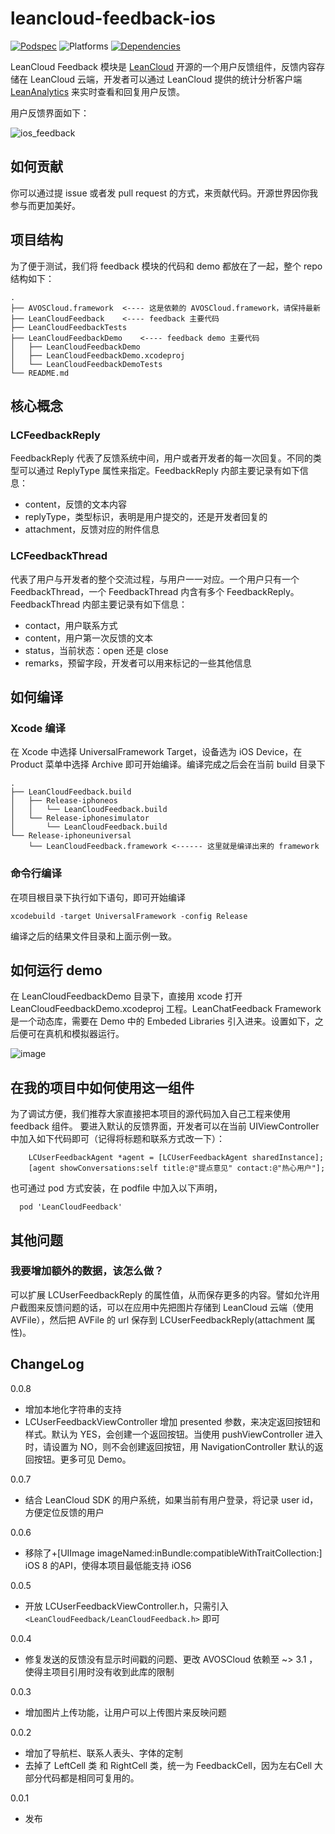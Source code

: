 # leancloud-feedback-ios

[![Podspec][podspec-svg]][podspec-link]
![Platforms][platforms-svg]
[![Dependencies][dependencies-svg]][dependencies-link]

LeanCloud Feedback 模块是 [LeanCloud](https://leancloud.cn) 开源的一个用户反馈组件，反馈内容存储在 LeanCloud 云端，开发者可以通过 LeanCloud 提供的统计分析客户端 [LeanAnalytics](https://itunes.apple.com/IE/app/id854896336) 来实时查看和回复用户反馈。

用户反馈界面如下：

![ios_feedback](https://cloud.githubusercontent.com/assets/5022872/11053506/8e962c94-879c-11e5-9cd9-a96a688b79a3.gif)


## 如何贡献
你可以通过提 issue 或者发 pull request 的方式，来贡献代码。开源世界因你我参与而更加美好。

## 项目结构
为了便于测试，我们将 feedback 模块的代码和 demo 都放在了一起，整个 repo 结构如下：

```
.
├── AVOSCloud.framework  <---- 这是依赖的 AVOSCloud.framework，请保持最新
├── LeanCloudFeedback    <---- feedback 主要代码
├── LeanCloudFeedbackTests
├── LeanCloudFeedbackDemo    <---- feedback demo 主要代码
│   ├── LeanCloudFeedbackDemo
│   ├── LeanCloudFeedbackDemo.xcodeproj
│   └── LeanCloudFeedbackDemoTests
└── README.md
```
## 核心概念
### LCFeedbackReply
FeedbackReply 代表了反馈系统中间，用户或者开发者的每一次回复。不同的类型可以通过 ReplyType 属性来指定。FeedbackReply 内部主要记录有如下信息：

* content，反馈的文本内容
* replyType，类型标识，表明是用户提交的，还是开发者回复的
* attachment，反馈对应的附件信息

### LCFeedbackThread
代表了用户与开发者的整个交流过程，与用户一一对应。一个用户只有一个 FeedbackThread，一个 FeedbackThread 内含有多个 FeedbackReply。FeedbackThread 内部主要记录有如下信息：

* contact，用户联系方式
* content，用户第一次反馈的文本
* status，当前状态：open 还是 close
* remarks，预留字段，开发者可以用来标记的一些其他信息


## 如何编译
### Xcode 编译
在 Xcode 中选择 UniversalFramework Target，设备选为 iOS Device，在 Product 菜单中选择 Archive 即可开始编译。编译完成之后会在当前 build 目录下

```
.
├── LeanCloudFeedback.build
│   ├── Release-iphoneos
│   │   └── LeanCloudFeedback.build
│   └── Release-iphonesimulator
│       └── LeanCloudFeedback.build
└── Release-iphoneuniversal
    └── LeanCloudFeedback.framework <------ 这里就是编译出来的 framework
```

### 命令行编译
在项目根目录下执行如下语句，即可开始编译

```
xcodebuild -target UniversalFramework -config Release
```

编译之后的结果文件目录和上面示例一致。


## 如何运行 demo
在 LeanCloudFeedbackDemo 目录下，直接用 xcode 打开 LeanCloudFeedbackDemo.xcodeproj 工程。LeanChatFeedback Framework 是一个动态库，需要在 Demo 中的 Embeded Libraries 引入进来。设置如下，之后便可在真机和模拟器运行。

![image](https://cloud.githubusercontent.com/assets/5022872/8520619/7ea1b9f8-240e-11e5-8b15-9f775f526d8f.png)

## 在我的项目中如何使用这一组件
为了调试方便，我们推荐大家直接把本项目的源代码加入自己工程来使用 feedback 组件。
要进入默认的反馈界面，开发者可以在当前 UIViewController 中加入如下代码即可（记得将标题和联系方式改一下）：

```
    LCUserFeedbackAgent *agent = [LCUserFeedbackAgent sharedInstance];
    [agent showConversations:self title:@"提点意见" contact:@"热心用户"];
```

也可通过 pod 方式安装，在 podfile 中加入以下声明，

```
  pod 'LeanCloudFeedback'
```

## 其他问题
### 我要增加额外的数据，该怎么做？
可以扩展 LCUserFeedbackReply 的属性值，从而保存更多的内容。譬如允许用户截图来反馈问题的话，可以在应用中先把图片存储到 LeanCloud 云端（使用 AVFile），然后把 AVFile 的 url 保存到 LCUserFeedbackReply(attachment 属性)。

## ChangeLog

0.0.8

* 增加本地化字符串的支持
* LCUserFeedbackViewController 增加 presented 参数，来决定返回按钮和样式。默认为 YES，会创建一个返回按钮。当使用 pushViewController 进入时，请设置为 NO，则不会创建返回按钮，用 NavigationController 默认的返回按钮。更多可见 Demo。

0.0.7

* 结合 LeanCloud SDK 的用户系统，如果当前有用户登录，将记录 user id，方便定位反馈的用户

0.0.6

* 移除了+[UIImage imageNamed:inBundle:compatibleWithTraitCollection:] iOS 8 的API，使得本项目最低能支持 iOS6

0.0.5

* 开放 LCUserFeedbackViewController.h，只需引入 `<LeanCloudFeedback/LeanCloudFeedback.h>` 即可

0.0.4

* 修复发送的反馈没有显示时间戳的问题、更改 AVOSCloud 依赖至 ~> 3.1 ，使得主项目引用时没有收到此库的限制

0.0.3

* 增加图片上传功能，让用户可以上传图片来反映问题

0.0.2

* 增加了导航栏、联系人表头、字体的定制		
* 去掉了 LeftCell 类 和 RightCell 类，统一为 FeedbackCell，因为左右Cell 大部分代码都是相同可复用的。

0.0.1

* 发布

 [podspec-svg]: https://img.shields.io/cocoapods/v/LeanCloudFeedback.svg
 [podspec-link]: https://cocoapods.org/pods/LeanCloudFeedback

 [platforms-svg]: https://img.shields.io/badge/platform-ios-lightgrey.svg

 [dependencies-svg]: https://img.shields.io/badge/dependencies-1-yellowgreen.svg
 [dependencies-link]: https://github.com/leancloud/leancloud-feedback-ios/blob/master/LeanCloudFeedback.podspec#L20